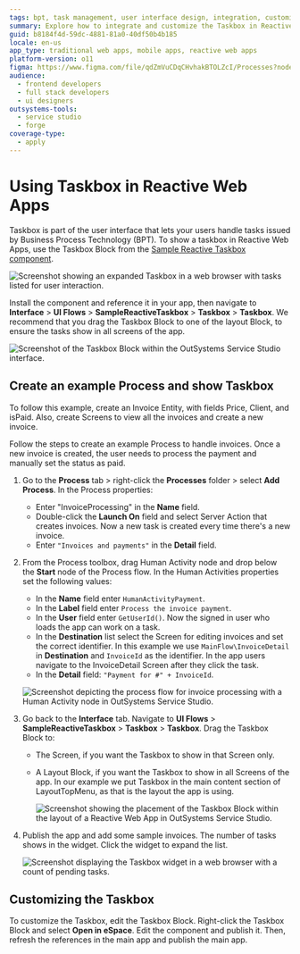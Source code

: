 ```yaml
---
tags: bpt, task management, user interface design, integration, customization
summary: Explore how to integrate and customize the Taskbox in Reactive Web Apps using OutSystems 11 (O11) for efficient task management.
guid: b8184f4d-59dc-4881-81a0-40df50b4b185
locale: en-us
app_type: traditional web apps, mobile apps, reactive web apps
platform-version: o11
figma: https://www.figma.com/file/qdZmVuCDqCHvhakBTOLZcI/Processes?node-id=1042:237
audience:
  - frontend developers
  - full stack developers
  - ui designers
outsystems-tools:
  - service studio
  - forge
coverage-type:
  - apply
---
```


# Using Taskbox in Reactive Web Apps

Taskbox is part of the user interface that lets your users handle tasks issued by Business Process Technology (BPT). To show a taskbox in Reactive Web Apps, use the Taskbox Block from the [Sample Reactive Taskbox component](https://www.outsystems.com/forge/component-overview/8355/sample-reactive-taskbox). 

![Screenshot showing an expanded Taskbox in a web browser with tasks listed for user interaction.](images/taskbox-browser-preview-expanded.png "Expanded Taskbox Preview in Browser")

Install the component and reference it in your app, then navigate to **Interface** > **UI Flows** > **SampleReactiveTaskbox** > **Taskbox** >  **Taskbox**. We recommend that you drag the Taskbox Block to one of the layout Block, to ensure the tasks show in all screens of the app.

![Screenshot of the Taskbox Block within the OutSystems Service Studio interface.](images/taskbox-block-ss.png "Taskbox Block in Service Studio")

## Create an example Process and show Taskbox

<div class="info" markdown="1">

To follow this example, create an Invoice Entity, with fields Price, Client, and isPaid. Also, create Screens to view all the invoices and create a new invoice.

</div>

Follow the steps to create an example Process to handle invoices. Once a new invoice is created, the user needs to process the payment and manually set the status as paid.

1. Go to the **Process** tab > right-click the **Processes** folder > select **Add Process**. In the Process properties:
    
    * Enter "InvoiceProcessing" in the **Name** field.
    * Double-click the **Launch On** field and select Server Action that creates invoices. Now a new task is created every time there's a new invoice.
    * Enter `"Invoices and payments"` in the **Detail** field.

1. From the Process toolbox, drag Human Activity node and drop below the **Start** node of the Process flow. In the Human Activities properties set the following values:

    * In the **Name** field enter `HumanActivityPayment`.
    * In the **Label** field enter `Process the invoice payment`.
    * In the **User** field enter `GetUserId()`. Now the signed in user who loads the app can work on a task.
    * In the **Destination** list select the Screen for editing invoices and set the correct identifier. In this example we use `MainFlow\InvoiceDetail` in **Destination** and `InvoiceId` as the identifier. In the app users navigate to the InvoiceDetail Screen after they click the task.
    * In the **Detail** field: `"Payment for #" + InvoiceId`.

    ![Screenshot depicting the process flow for invoice processing with a Human Activity node in OutSystems Service Studio.](images/process-flow-ss.png "Process Flow in Service Studio")

1. Go back to the **Interface** tab. Navigate to **UI Flows** > **SampleReactiveTaskbox** > **Taskbox** >  **Taskbox**. Drag the Taskbox Block to:

    * The Screen, if you want the Taskbox to show in that Screen only.
    * A Layout Block, if you want the Taskbox to show in all Screens of the app. In our example we put Taskbox in the main content section of LayoutTopMenu, as that is the layout the app is using.
  
        ![Screenshot showing the placement of the Taskbox Block within the layout of a Reactive Web App in OutSystems Service Studio.](images/taskbox-layout-placement-ss.png "Taskbox Layout Placement in Service Studio")

1. Publish the app and add some sample invoices. The number of tasks shows in the widget. Click the widget to expand the list.
     
     ![Screenshot displaying the Taskbox widget in a web browser with a count of pending tasks.](images/taskbox-browser-preview-count.png "Taskbox Preview with Task Count in Browser")

## Customizing the Taskbox

To customize the Taskbox, edit the Taskbox Block. Right-click the Taskbox Block and select **Open in eSpace**. Edit the component and publish it. Then, refresh the references in the main app and publish the main app.
